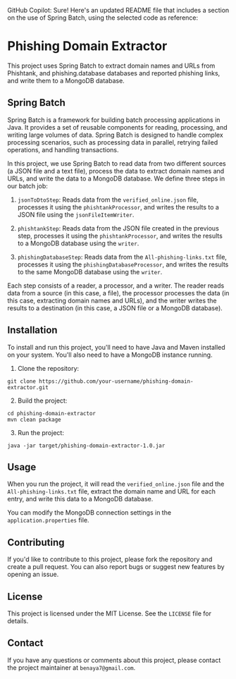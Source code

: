 GitHub Copilot: Sure! Here's an updated README file that includes a section on the use of Spring Batch, using the selected code as reference:

# Phishing Domain Extractor

This project uses Spring Batch to extract domain names and URLs from Phishtank, and phishing.database databases and reported phishing links, and write them to a MongoDB database.

## Spring Batch

Spring Batch is a framework for building batch processing applications in Java. It provides a set of reusable components for reading, processing, and writing large volumes of data. Spring Batch is designed to handle complex processing scenarios, such as processing data in parallel, retrying failed operations, and handling transactions.

In this project, we use Spring Batch to read data from two different sources (a JSON file and a text file), process the data to extract domain names and URLs, and write the data to a MongoDB database. We define three steps in our batch job:

1. `jsonToDtoStep`: Reads data from the `verified_online.json` file, processes it using the `phishtankProcessor`, and writes the results to a JSON file using the `jsonFileItemWriter`.

2. `phishtankStep`: Reads data from the JSON file created in the previous step, processes it using the `phishtankProcessor`, and writes the results to a MongoDB database using the `writer`.

3. `phishingDatabaseStep`: Reads data from the `All-phishing-links.txt` file, processes it using the `phishingDatabaseProcessor`, and writes the results to the same MongoDB database using the `writer`.

Each step consists of a reader, a processor, and a writer. The reader reads data from a source (in this case, a file), the processor processes the data (in this case, extracting domain names and URLs), and the writer writes the results to a destination (in this case, a JSON file or a MongoDB database).

## Installation

To install and run this project, you'll need to have Java and Maven installed on your system. You'll also need to have a MongoDB instance running.

1. Clone the repository:

```
git clone https://github.com/your-username/phishing-domain-extractor.git
```

2. Build the project:

```
cd phishing-domain-extractor
mvn clean package
```

3. Run the project:

```
java -jar target/phishing-domain-extractor-1.0.jar
```

## Usage

When you run the project, it will read the `verified_online.json` file and the `All-phishing-links.txt` file, extract the domain name and URL for each entry, and write this data to a MongoDB database.

You can modify the MongoDB connection settings in the `application.properties` file.

## Contributing

If you'd like to contribute to this project, please fork the repository and create a pull request. You can also report bugs or suggest new features by opening an issue.

## License

This project is licensed under the MIT License. See the `LICENSE` file for details.

## Contact

If you have any questions or comments about this project, please contact the project maintainer at `benaya7@gmail.com`.
